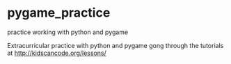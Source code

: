 # pygame_practice
practice working with python and pygame

Extracurricular practice with python and pygame gong through the tutorials at http://kidscancode.org/lessons/
